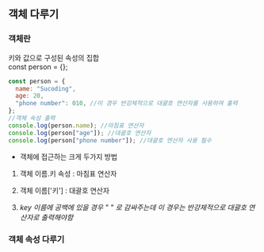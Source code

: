 ## 객체 다루기

### 객체란

키와 값으로 구성된 속성의 집합<br>
const person = {};

```javascript
const person = {
  name: "Sucoding",
  age: 20,
  "phone number": 010, //이 경우 반강제적으로 대괄호 연산자를 사용하여 출력
};
//객체 속성 출력
console.log(person.name); //마침표 연산자
console.log(person["age"]); //대괄호 연산자
console.log(person["phone number"]); //대괄호 연산자 사용 필수
```

- 객체에 접근하는 크게 두가지 방법

1. 객체 이름.키 속성 : 마침표 연산자
1. 객체 이름['키'] : 대괄호 연산자

1. _key 이름에 공백에 있을 경우 " " 로 감싸주는데 이 경우는 반강제적으로 대괄호 연산자로 출력해야함_

### 객체 속성 다루기
